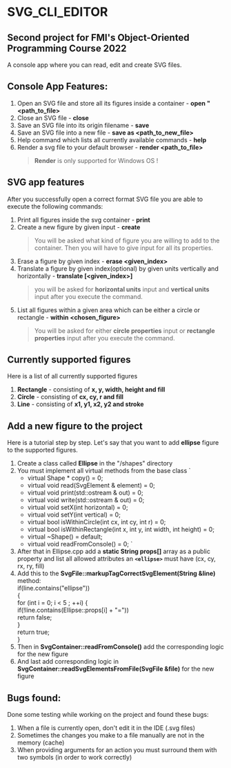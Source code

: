 # SVG_CLI_EDITOR
## Second project for FMI's Object-Oriented Programming Course 2022

A console app where you can read, edit and create SVG files.

## Console App Features:
1. Open an SVG file and store all its figures inside a container - **open "<path_to_file>**
2. Close an SVG file - **close**
3. Save an SVG file into its origin filename - **save**
4. Save an SVG file into a new file - **save as <path_to_new_file>**
5. Help command which lists all currently available commands - **help**
6. Render a svg file to your default browser - **render <path_to_file>**
   >**Render** is only supported for Windows OS !

## SVG app features
After you successfully open a correct format SVG file you are able to execute the following commands:

1. Print all figures inside the svg container - **print**
2. Create a new figure by given input - **create**
    > You will be asked what kind of figure you are willing to add to the container. Then you will have to give input for all its properties.
3. Erase a figure by given index - **erase <given_index>**
4. Translate a figure by given index(optional) by given units vertically and horizontally - **translate [<given_index>]**
    > you will be asked for **horizontal units** input and **vertical units** input after you execute the command.
5. List all figures within a given area which can be either a circle or rectangle - **within <chosen_figure>**
    > You will be asked for either **circle properties** input or **rectangle properties** input after you execute the command.


## Currently supported figures
Here is a list of all currently supported figures
1. **Rectangle** - consisting of **x, y, width, height and fill**
2. **Circle** - consisting of **cx, cy, r and fill**
3. **Line** - consisting of **x1, y1, x2, y2 and stroke**

## Add a new figure to the project
Here is a tutorial step by step.
Let's say that you want to add **ellipse** figure to the supported figures.
1. Create a class called **Ellipse** in the "/shapes" directory
2. You must implement all virtual methods from the base class
`
   + virtual Shape * copy() = 0;
   + virtual void read(SvgElement & element) = 0;
   + virtual void print(std::ostream & out) = 0;
   + virtual void write(std::ostream & out) = 0;
   + virtual void setX(int horizontal) = 0;
   + virtual void setY(int vertical) = 0;
   + virtual bool isWithinCircle(int cx, int cy, int r) = 0;
   + virtual bool isWithinRectangle(int x, int y, int width, int height) = 0;
   + virtual ~Shape() = default;
   + virtual void readFromConsole() = 0;
`
3. After that in Ellipse.cpp add a **static String props[]** array as a public property and list all   allowed attributes an **`<ellipse>`** must have (cx, cy, rx, ry, fill) 
4. Add this to the **SvgFile::markupTagCorrectSvgElement(String &line)** method:  
   if(line.contains("ellipse"))\
   {\
      for (int i = 0; i < 5 ; ++i) {\
        if(!line.contains(Ellipse::props[i] + "="))\
           return false;\
      }\
    return true;\
   }
5. Then in **SvgContainer::readFromConsole()** add the corresponding logic for the new figure
6. And last add corresponding logic in **SvgContainer::readSvgElementsFromFile(SvgFile &file)** for the new figure

## Bugs found:
Done some testing while working on the project and found these bugs:
1. When a file is currently open, don't edit it in the IDE (.svg files)
2. Sometimes the changes you make to a file manually are not in the memory (cache)
3. When providing arguments for an action you must surround them with two symbols (in order to work correctly)